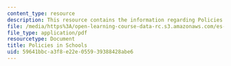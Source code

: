 ```yaml
---
content_type: resource
description: This resource contains the information regarding Policies in Schools.
file: /media/https%3A/open-learning-course-data-rc.s3.amazonaws.com/es-253-aids-and-poverty-in-africa-spring-2005/59641bbca3f8e22e055939388428abe6_MITES_253S05_shima_goswami.pdf
file_type: application/pdf
resourcetype: Document
title: Policies in Schools
uid: 59641bbc-a3f8-e22e-0559-39388428abe6
---
```

